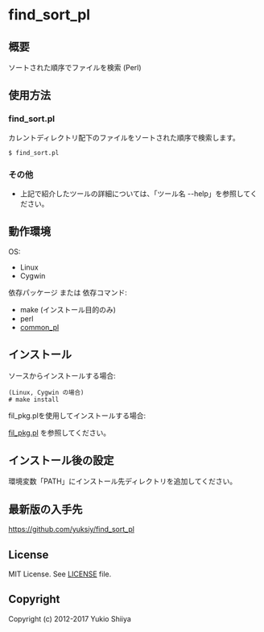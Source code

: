 # find_sort_pl

## 概要

ソートされた順序でファイルを検索 (Perl)

## 使用方法

### find_sort.pl

カレントディレクトリ配下のファイルをソートされた順序で検索します。

    $ find_sort.pl

### その他

* 上記で紹介したツールの詳細については、「ツール名 --help」を参照してください。

## 動作環境

OS:

* Linux
* Cygwin

依存パッケージ または 依存コマンド:

* make (インストール目的のみ)
* perl
* [common_pl](https://github.com/yuksiy/common_pl)

## インストール

ソースからインストールする場合:

    (Linux, Cygwin の場合)
    # make install

fil_pkg.plを使用してインストールする場合:

[fil_pkg.pl](https://github.com/yuksiy/fil_tools_pl/blob/master/README.md#fil_pkgpl) を参照してください。

## インストール後の設定

環境変数「PATH」にインストール先ディレクトリを追加してください。

## 最新版の入手先

<https://github.com/yuksiy/find_sort_pl>

## License

MIT License. See [LICENSE](https://github.com/yuksiy/find_sort_pl/blob/master/LICENSE) file.

## Copyright

Copyright (c) 2012-2017 Yukio Shiiya
